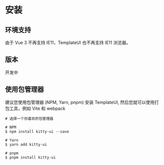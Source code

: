 # 安装

## 环境支持

由于 Vue 3 不再支持 IE11，TemplateUI 也不再支持 IE11 浏览器。

## 版本

开发中

## 使用包管理器

建议您使用包管理器 (NPM, Yarn, pnpm) 安装 TemplateUI, 然后您就可以使用打包工具，例如 Vite 和 webpack

```
# 选择一个你喜欢的包管理器

# NPM
$ npm install kitty-ui --save

# Yarn
$ yarn add kitty-ui

# pnpm
$ pnpm install kitty-ui
```

